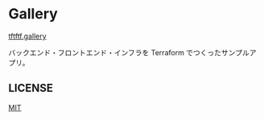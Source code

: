 # Gallery

[tftftf.gallery](https://tftftf.gallery)

バックエンド・フロントエンド・インフラを Terraform でつくったサンプルアプリ。

## LICENSE

[MIT](./LICENSE)

